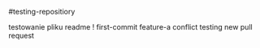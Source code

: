 #testing-repositiory

testowanie pliku readme !
first-commit
feature-a conflict
testing 
new pull request